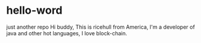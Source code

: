 # hello-word
just another repo
Hi buddy,
This is ricehull from America, I'm a developer of java and other hot languages,
I love block-chain.

